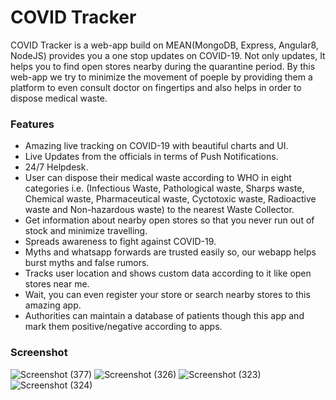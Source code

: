 # COVID Tracker

COVID Tracker is a web-app build on MEAN(MongoDB, Express, Angular8, NodeJS) provides you a one stop updates on COVID-19. Not only updates, It helps you to find open stores nearby during the quarantine period. 
By this web-app we try to minimize the movement of poeple by providing them a platform to even consult doctor on fingertips and also helps in order to dispose medical waste.

### Features

- Amazing live tracking on COVID-19  with beautiful charts and UI.
- Live Updates from the officials in terms of Push Notifications.
- 24/7 Helpdesk.
- User can dispose their medical waste according to WHO in eight categories i.e. (Infectious Waste, Pathological waste, Sharps waste, Chemical waste, Pharmaceutical waste, Cyctotoxic waste, Radioactive waste and Non-hazardous waste) to the nearest Waste Collector.
- Get information about nearby open stores so that you never run out of stock and minimize travelling.
- Spreads awareness to fight against COVID-19.
- Myths and whatsapp forwards are trusted easily so, our webapp helps burst myths and false rumors.
- Tracks user location and shows custom data according to it like open stores near me.
- Wait, you can even register your store or search nearby stores to this amazing app.
- Authorities can maintain a database of patients though this app and mark them positive/negative according to apps.

### Screenshot
![Screenshot (377)](https://user-images.githubusercontent.com/40329238/80818294-864fa580-8bf0-11ea-97e2-de5f954a350b.png)
![Screenshot (326)](https://user-images.githubusercontent.com/40329238/79433141-6615c900-7fea-11ea-9973-89c54c6bd229.png)
![Screenshot (323)](https://user-images.githubusercontent.com/40329238/79433255-847bc480-7fea-11ea-8cd7-1fff34a579c1.png)
![Screenshot (324)](https://user-images.githubusercontent.com/40329238/79433300-8e9dc300-7fea-11ea-8fcf-39a90e8fc83d.png)
